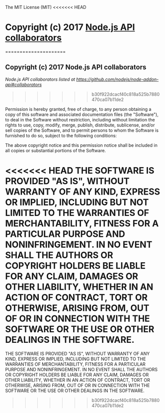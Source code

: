 The MIT License (MIT)
<<<<<<< HEAD

Copyright (c) 2017 [Node.js API collaborators](https://github.com/nodejs/node-addon-api#collaborators)
=======
=====================

Copyright (c) 2017 Node.js API collaborators
-----------------------------------

*Node.js API collaborators listed at <https://github.com/nodejs/node-addon-api#collaborators>*
>>>>>>> b30f922dcacf40c818a525b7880470ca07b11de2

Permission is hereby granted, free of charge, to any person obtaining a copy of this software and associated documentation files (the "Software"), to deal in the Software without restriction, including without limitation the rights to use, copy, modify, merge, publish, distribute, sublicense, and/or sell copies of the Software, and to permit persons to whom the Software is furnished to do so, subject to the following conditions:

The above copyright notice and this permission notice shall be included in all copies or substantial portions of the Software.

<<<<<<< HEAD
THE SOFTWARE IS PROVIDED "AS IS", WITHOUT WARRANTY OF ANY KIND, EXPRESS OR IMPLIED, INCLUDING BUT NOT LIMITED TO THE WARRANTIES OF MERCHANTABILITY, FITNESS FOR A PARTICULAR PURPOSE AND NONINFRINGEMENT. IN NO EVENT SHALL THE AUTHORS OR COPYRIGHT HOLDERS BE LIABLE FOR ANY CLAIM, DAMAGES OR OTHER LIABILITY, WHETHER IN AN ACTION OF CONTRACT, TORT OR OTHERWISE, ARISING FROM, OUT OF OR IN CONNECTION WITH THE SOFTWARE OR THE USE OR OTHER DEALINGS IN THE SOFTWARE.
=======
THE SOFTWARE IS PROVIDED "AS IS", WITHOUT WARRANTY OF ANY KIND, EXPRESS OR IMPLIED, INCLUDING BUT NOT LIMITED TO THE WARRANTIES OF MERCHANTABILITY, FITNESS FOR A PARTICULAR PURPOSE AND NONINFRINGEMENT. IN NO EVENT SHALL THE AUTHORS OR COPYRIGHT HOLDERS BE LIABLE FOR ANY CLAIM, DAMAGES OR OTHER LIABILITY, WHETHER IN AN ACTION OF CONTRACT, TORT OR OTHERWISE, ARISING FROM, OUT OF OR IN CONNECTION WITH THE SOFTWARE OR THE USE OR OTHER DEALINGS IN THE SOFTWARE.
>>>>>>> b30f922dcacf40c818a525b7880470ca07b11de2
